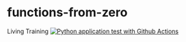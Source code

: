 # functions-from-zero
Living Training
[![Python application test with Github Actions](https://github.com/anhtp1608/functions-from-zero/actions/workflows/main.yml/badge.svg)](https://github.com/anhtp1608/functions-from-zero/actions/workflows/main.yml)
